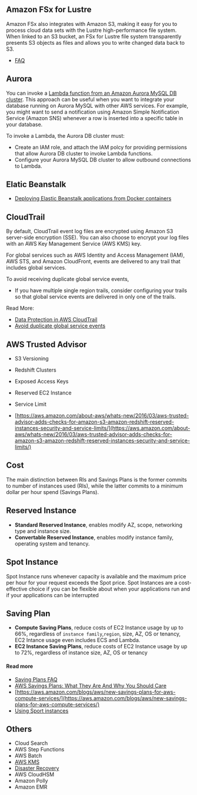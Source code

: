 ## Amazon FSx for Lustre

Amazon FSx also integrates with Amazon S3, making it easy for you to process cloud data sets with the Lustre high-performance file system. When linked to an S3 bucket, an FSx for Lustre file system transparently presents S3 objects as files and allows you to write changed data back to S3.

- [FAQ](https://aws.amazon.com/es/fsx/lustre/faqs/?nc=sn&loc=5)

## Aurora
You can invoke a [Lambda function from an Amazon Aurora MySQL DB cluster](https://docs.aws.amazon.com/AmazonRDS/latest/AuroraUserGuide/AuroraMySQL.Integrating.Lambda.html#AuroraMySQL.Integrating.LambdaAccess). This approach can be useful when you want to integrate your database running on Aurora MySQL with other AWS services. For example, you might want to send a notification using Amazon Simple Notification Service (Amazon SNS) whenever a row is inserted into a specific table in your database. 

To invoke a Lambda, the Aurora DB cluster must: 
- Create an IAM role, and attach the IAM polcy for providing permissions that allow Aurora DB cluster to invoke Lambda functions.
- Configure your Aurora MySQL DB cluster to allow outbound connections to Lambda. 

## Elatic Beanstalk

- [Deploying Elastic Beanstalk applications from Docker containers](https://docs.aws.amazon.com/elasticbeanstalk/latest/dg/create_deploy_docker.html)

## CloudTrail

By default, CloudTrail event log files are encrypted using Amazon S3 server-side encryption (SSE). You can also choose to encrypt your log files with an AWS Key Management Service (AWS KMS) key. 

For global services such as AWS Identity and Access Management (IAM), AWS STS, and Amazon CloudFront, events are delivered to any trail that includes global services.

To avoid receiving duplicate global service events,

- If you have multiple single region trails, consider configuring your trails so that global service events are delivered in only one of the trails.


Read More:

- [Data Protection in AWS CloudTrail](https://docs.aws.amazon.com/awscloudtrail/latest/userguide/data-protection.html)
- [Avoid duplicate global service events](https://docs.aws.amazon.com/awscloudtrail/latest/userguide/cloudtrail-concepts.html#cloudtrail-concepts-global-service-events)

## AWS Trusted Advisor

- S3 Versioning
- Redshift Clusters
- Exposed Access Keys
- Reserved EC2 Instance
- Service Limit

- [https://aws.amazon.com/about-aws/whats-new/2016/03/aws-trusted-advisor-adds-checks-for-amazon-s3-amazon-redshift-reserved-instances-security-and-service-limits/](https://aws.amazon.com/about-aws/whats-new/2016/03/aws-trusted-advisor-adds-checks-for-amazon-s3-amazon-redshift-reserved-instances-security-and-service-limits/)

## Cost

The main distinction between RIs and Savings Plans is the former commits to number of instances used (RIs), while the latter commits to a minimum dollar per hour spend (Savings Plans). 

## Reserved Instance

- **Standard Reserved Instance**, enables modify AZ, scope, networking type and instance size. 
- **Convertable Reserved Instance**, enables modify instance family, operating system and tenancy.

## Spot Instance

Spot Instance runs whenever capacity is available and the maximum price per hour for your request exceeds the Spot price. 
Spot Instances are a cost-effective choice if you can be flexible about when your applications run and if your applications can be interrupted

## Saving Plan

- **Compute Saving Plans**, reduce costs of EC2 Instance usage by up to 66%, regardless of `instance family`,`region`, size, AZ, OS or tenancy, EC2 Intance usage even includes ECS and Lambda. 
- **EC2 Instance Saving Plans**, reduce costs of EC2 Instance usage by up to 72%, regardless of instance size, AZ, OS or tenancy

#### Read more

- [Saving Plans FAQ](https://aws.amazon.com/savingsplans/faq/?nc1=h_ls)
- [AWS Savings Plans: What They Are And Why You Should Care](https://go.forrester.com/blogs/aws-savings-plans-what-they-are-and-why-you-should-care/)
- [https://aws.amazon.com/blogs/aws/new-savings-plans-for-aws-compute-services/](https://aws.amazon.com/blogs/aws/new-savings-plans-for-aws-compute-services/)
- [Using Sport instances](https://docs.aws.amazon.com/AWSEC2/latest/UserGuide/using-spot-instances.html)

## Others
- Cloud Search
- AWS Step Functions
- AWS Batch
- [AWS KMS](https://d0.awsstatic.com/whitepapers/aws-kms-best-practices.pdf)
- [Disaster Recovery](https://docs.aws.amazon.com/whitepapers/latest/disaster-recovery-workloads-on-aws/disaster-recovery-options-in-the-cloud.html)
- AWS CloudHSM
- Amazon Polly
- Amazon EMR
